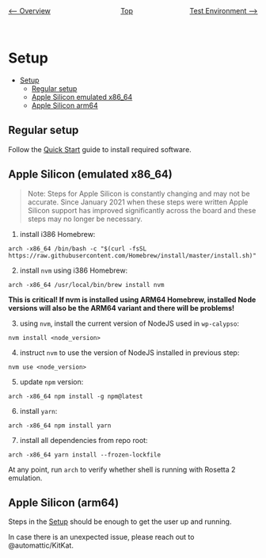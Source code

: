 <div style="width: 45%; float:left" align="left"><a href="./overview.md"><-- Overview</a> </div>
<div style="width: 5%; float:left" align="center"><a href="./../README.md">Top</a></div>
<div style="width: 45%; float:right"align="right"><a href="./test_environment.md">Test Environment --></a> </div>

<br><br>

# Setup

<!-- TOC -->

- [Setup](#setup)
    - [Regular setup](#regular-setup)
    - [Apple Silicon emulated x86_64](#apple-silicon-emulated-x86_64)
    - [Apple Silicon arm64](#apple-silicon-arm64)

<!-- /TOC -->

## Regular setup

Follow the [Quick Start](../README.md) guide to install required software.

## Apple Silicon (emulated x86_64)

> Note: Steps for Apple Silicon is constantly changing and may not be accurate.
> Since January 2021 when these steps were written Apple Silicon support has improved significantly across the board and these steps may no longer be necessary.

1. install i386 Homebrew:

```
arch -x86_64 /bin/bash -c "$(curl -fsSL https://raw.githubusercontent.com/Homebrew/install/master/install.sh)"
```

2. install `nvm` using i386 Homebrew:

```
arch -x86_64 /usr/local/bin/brew install nvm
```

**This is critical! If nvm is installed using ARM64 Homebrew, installed Node versions will also be the ARM64 variant and there will be problems!**

3. using `nvm`, install the current version of NodeJS used in `wp-calypso`:

```
nvm install <node_version>
```

4. instruct `nvm` to use the version of NodeJS installed in previous step:

```
nvm use <node_version>
```

5. update `npm` version:

```
arch -x86_64 npm install -g npm@latest
```

6. install `yarn`:

```
arch -x86_64 npm install yarn
```

7. install all dependencies from repo root:

```
arch -x86_64 yarn install --frozen-lockfile
```

At any point, run `arch` to verify whether shell is running with Rosetta 2 emulation.

## Apple Silicon (arm64)

Steps in the [Setup](../README.md#quick-start) should be enough to get the user up and running.

In case there is an unexpected issue, please reach out to @automattic/KitKat.
